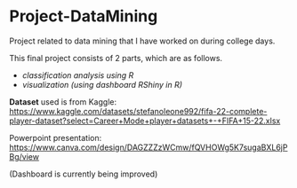 # Project-DataMining
Project related to data mining that I have worked on during college days.

This final project consists of 2 parts, which are as follows.
- *classification analysis using R*
- *visualization (using dashboard RShiny in R)*

**Dataset** used is from Kaggle: https://www.kaggle.com/datasets/stefanoleone992/fifa-22-complete-player-dataset?select=Career+Mode+player+datasets+-+FIFA+15-22.xlsx

Powerpoint presentation: https://www.canva.com/design/DAGZZZzWCmw/fQVHOWg5K7sugaBXL6jPBg/view

(Dashboard is currently being improved)
